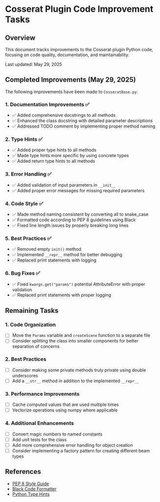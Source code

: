 # Cosserat Plugin Code Improvement Tasks

## Overview
This document tracks improvements to the Cosserat plugin Python code, focusing on code quality, documentation, and maintainability.

Last updated: May 29, 2025

## Completed Improvements (May 29, 2025)

The following improvements have been made to `CosseratBase.py`:

### 1. Documentation Improvements ✅
- ✅ Added comprehensive docstrings to all methods
- ✅ Enhanced the class docstring with detailed parameter descriptions
- ✅ Addressed TODO comment by implementing proper method naming

### 2. Type Hints ✅
- ✅ Added proper type hints to all methods
- ✅ Made type hints more specific by using concrete types
- ✅ Added return type hints to all methods

### 3. Error Handling ✅
- ✅ Added validation of input parameters in `__init__`
- ✅ Added proper error messages for missing required parameters

### 4. Code Style ✅
- ✅ Made method naming consistent by converting all to snake_case
- ✅ Formatted code according to PEP 8 guidelines using Black
- ✅ Fixed line length issues by properly breaking long lines

### 5. Best Practices ✅
- ✅ Removed empty `init()` method
- ✅ Implemented `__repr__` method for better debugging
- ✅ Replaced print statements with logging

### 6. Bug Fixes ✅
- ✅ Fixed `kwargs.get("params")` potential AttributeError with proper validation
- ✅ Replaced print statements with proper logging

## Remaining Tasks

### 1. Code Organization
- [ ] Move the `Params` variable and `createScene` function to a separate file
- [ ] Consider splitting the class into smaller components for better separation of concerns

### 2. Best Practices
- [ ] Consider making some private methods truly private using double underscores
- [ ] Add a `__str__` method in addition to the implemented `__repr__`

### 3. Performance Improvements
- [ ] Cache computed values that are used multiple times
- [ ] Vectorize operations using numpy where applicable

### 4. Additional Enhancements
- [ ] Convert magic numbers to named constants
- [ ] Add unit tests for the class
- [ ] Add more comprehensive error handling for object creation
- [ ] Consider implementing a factory pattern for creating different beam types

## References
- [PEP 8 Style Guide](https://peps.python.org/pep-0008/)
- [Black Code Formatter](https://black.readthedocs.io/)
- [Python Type Hints](https://docs.python.org/3/library/typing.html)
